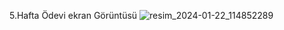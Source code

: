 5.Hafta Ödevi ekran Görüntüsü
![resim_2024-01-22_114852289](https://github.com/Mhmmdyilmaz/Uretken-Akademi-5.hafta-Odevi/assets/154683446/fad99cd5-bba9-4f9d-9630-06356d4bcf97)
